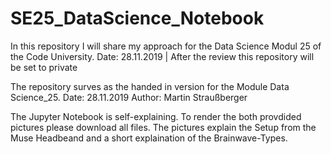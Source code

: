 # SE25_DataScience_Notebook
In this repository I will share my approach for the Data Science Modul 25 of the Code University. Date: 28.11.2019 | After the review this repository will be set to private


The repository surves as the handed in version for the Module Data Science_25.
Date: 28.11.2019
Author: Martin Straußberger

The Jupyter Notebook is self-explaining. To render the both provdided pictures please download all files. The pictures explain the Setup from the Muse Headbeand
and a short explaination of the Brainwave-Types.
